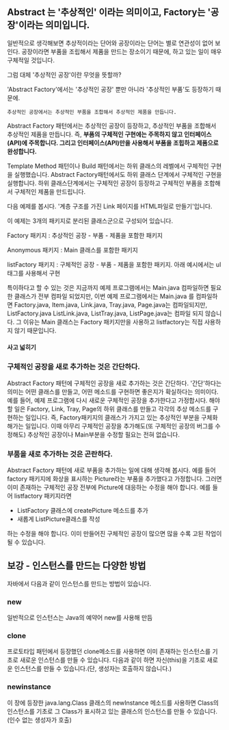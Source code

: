 ## Abstract 는 '추상적인' 이라는 의미이고, Factory는 '공장'이라는 의미입니다.

일반적으로 생각해보면 추상적이라는 단어와 공장이라는 단어는 별로 연관성이 없어 보인다. 공장이라면 부품을 조립해서 제품을 만드는 장소이기 때문에, 하고 있는 일이 매우 구체적일 것입니다.

그럼 대체 '추상적인 공장'이란 무엇을 뜻할까?

'Abstract Factory'에서는 '추상적인 공장' 뿐만 아니라 '추상적인 부품'도 등장하기 때문에.

`추상적인 공장에서는 추상적인 부품을 조합해서 추상적인 제품을 만듭니다.`



Abstract Factory 패턴에서는 추상적인 공장이 등장하고, 추상적인 부품을 조합해서 추상적인 제품을 만듭니다. 즉, **부품의 구체적인 구현에는 주목하지 않고 인터페이스(API)에 주목합니다. 그리고 인터페이스(API)만을 사용해서 부품을 조힙하고 제품으로 완성합니다.**



Template Method 패턴이나 Build 패턴에서는 하위 클래스의 레벨에서 구체적인 구현을 실행했습니다. Abstract Factory패턴에서도 하위 클래스 단계에서 구체적인 구현을 실행합니다. 하위 클래스단계에서는 구체적인 공장이 등장하고 구체적인 부품을 조합해서 구체적인 제품을 만드립니다.



다음 예제를 봅시다. '계층 구조를 가진 Link 페이지를 HTML파일로 만들기'입니다.

이 예제는 3개의 패키지로 분리된 클래스군으로 구성되어 있습니다.

Factory 패키지 : 추상적인 공장 - 부품 - 제품을 포함한 패키지

Anonymous 패키지 : Main 클래스를 포함한 패키지

listFactory 패키지 : 구체적인 공장 - 부품 - 제품을 포함한 패키지.
아래 예시에서는 ul 태그를 사용해서 구현

특이하다고 할 수 있는 것은 지금까지 예제 프로그램에서는 Main.java 컴파일하면 필요한 클래스가 전부 컴파일 되었지만, 이번 예제 프로그램에서는 Main.java 를 컴파일하면 Factory.java, Item.java, Link.java, Tray.java, Page.java는 컴파일되지만, ListFactory.java ListLink.java, ListTray.java, ListPage.java는 컴파일 되지 않습니다. 그 이유는 Main 클래스는 Factory 패키지만을 사용하고 listfactory는 직접 사용하지 않기 때문입니다.



#### 사고 넓히기

### 구체적인 공장을 새로 추가하는 것은 간단하다.

Abstract Factory 패턴에 구체적인 공장을 새로 추가하는 것은 간단하다. '간단'하다는 의미는 어떤 클래스를 만들고, 어떤 메소드를 구현하면 좋은지가 확실하다는 의미이다. 예를 들어, 예제 프로그램에 다시 새로운 구체적인 공장을 추가한다고 가정합시다. 해야 할 일은 Factory, Link, Tray, Page의 하위 클래스를 만들고 각각의 추상 메소드를 구현하는 일입니다. 즉, Factory패키지의 클래스가 가지고 있는 추상적인 부분을 구체화 해가는 일입니다. 이때 아무리 구체적인 공장을 추가해도(또 구체적인 공장의 버그를 수정해도) 추상적인 공장이나 Main부분을 수정할 필요는 전혀 없습니다.

### 부품을 새로 추가하는 것은 곤란하다.

Abstract Factory 패턴에 새로 부품을 추가하는 일에 대해 생각해 봅시다. 예를 들어 factory 패키지에 화상을 표시하는 Picture라는 부품을 추가했다고 가정합니다. 그러면 이미 존재하는 구체적인 공장 전부에 Picture에 대응하는 수정을 해야 합니다. 예를 들어 listfactory 패키지라면 

- ListFactory 클래스에 createPicture 메소드를 추가
- 새롭게 ListPicture클래스를 작성

하는 수정을 해야 합니다. 이미 만들어진 구체적인 공장이 많으면 많을 수록 고된 작업이 될 수 있습니다.



## 보강 - 인스턴스를 만드는 다양한 방법



자바에서 다음과 같이 인스턴스를 만드는 방법이 있습니다.

### new

일반적으로 인스턴스는 Java의 예약어 new를 사용해 만듬

### clone

프로토타입 패턴에서 등장했던 clone메소드를 사용하면 이미 존재하는 인스턴스를 기초로 새로운 인스턴스를 만들 수 있습니다. 다음과 같이 하면 자신(this)을 기초로 새로운 인스턴스를 만들 수 있습니다.(단, 생성자는 호출하지 않습니다.)



### newinstance

이 장에 등장한 java.lang.Class 클래스의 newInstance 메소드를 사용하면 Class의 인스턴스를 기초로 그 Class가 표시하고 있는 클래스의 인스턴스를 만들 수 있습니다.(인수 없는 생성자가 호출)